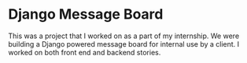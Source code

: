# Django Message Board

This was a project that I worked on as a part of my internship.  We were building a Django powered message board for internal use by a client.  I worked on both front end and backend stories.
